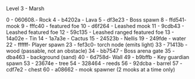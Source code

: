 Level 3 - Marsh

0 - 060608.- Rock
  4 - b4202a - Lava
  5 - df3e23 - Boss spawn
  8 - ffd541- mook
  9 - fffc40 - featured foe
  10 - d6f264 -  Leashed mook
  11 - 9cdb43 - Leashed featured foe
  12 - 59c135 - Leashed ranged featured foe
  13 - 14a02e -  Tin
  14 - 1a7a3e - Cactus
  15 - 24523b - Nellis
  19 - 249fde - water
  22 - ffffff- Player spawn
  23 - fef3c0- torch node (emits light)
  33 - 71413b - wood (passable, not an obstacle)
  34 - bb7547 - Boss arena gate
  35 - dba463 - background (sand)
  40 - 6d758d- Wall
  49 - b9bffb - Key guardian spawn
  53 - 23674e - tree
  54 - 328464 - reeds
  56 - 92dcba - barrel
  57 - cdf7e2 - chest
  60 - a08662 - mook spawner (2 mooks at a time only)